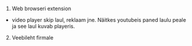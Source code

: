 1. Web browseri extension
- video player skip laul, reklaam jne. Näitkes youtubeis paned laulu peale ja see laul kuvab playeris.
2. Veebileht firmale

  
